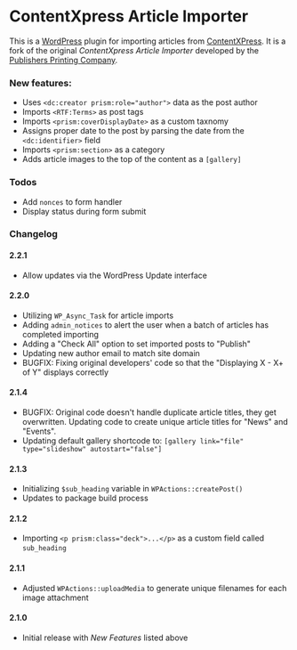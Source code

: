 # ContentXpress Article Importer

This is a [WordPress](https://wordpress.org) plugin for importing articles from [ContentXPress](http://www.pubpress.com/services/pubpress-solutions/contentxpress). It is a fork of the original *ContentXpress Article Importer* developed by the [Publishers Printing Company](http://www.pubpress.com/).

### New features:

- Uses `<dc:creator prism:role="author">` data as the post author
- Imports `<RTF:Terms>` as post tags
- Imports `<prism:coverDisplayDate>` as a custom taxnomy
- Assigns proper date to the post by parsing the date from the `<dc:identifier>` field
- Imports `<prism:section>` as a category
- Adds article images to the top of the content as a `[gallery]`

### Todos

- Add `nonces` to form handler
- Display status during form submit

### Changelog

#### 2.2.1

- Allow updates via the WordPress Update interface

#### 2.2.0

- Utilizing `WP_Async_Task` for article imports
- Adding `admin_notices` to alert the user when a batch of articles has completed importing
- Adding a "Check All" option to set imported posts to "Publish"
- Updating new author email to match site domain
- BUGFIX: Fixing original developers' code so that the "Displaying X - X+ of Y" displays correctly

#### 2.1.4

- BUGFIX: Original code doesn't handle duplicate article titles, they get overwritten. Updating code to create unique article titles for "News" and "Events".
- Updating default gallery shortcode to: `[gallery link="file" type="slideshow" autostart="false"]`

#### 2.1.3

- Initializing `$sub_heading` variable in `WPActions::createPost()`
- Updates to package build process

#### 2.1.2

- Importing `<p prism:class="deck">...</p>` as a custom field called `sub_heading`

#### 2.1.1

- Adjusted `WPActions::uploadMedia` to generate unique filenames for each image attachment

#### 2.1.0

- Initial release with *New Features* listed above



